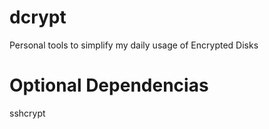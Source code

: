 # dcrypt
Personal tools to simplify my daily usage of Encrypted Disks

# Optional Dependencias
sshcrypt
